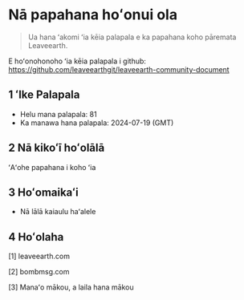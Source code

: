 # Nā papahana hoʻonui ola

>Ua hana ʻakomi ʻia kēia palapala e ka papahana koho pāremata Leaveearth.

E hoʻonohonoho ʻia kēia palapala i github: https://github.com/leaveearthgit/leaveearth-community-document

## 1 ʻIke Palapala

- Helu mana palapala: 81
- Ka manawa hana palapala: 2024-07-19 (GMT)

## 2 Nā kikoʻī hoʻolālā

ʻAʻohe papahana i koho ʻia

## 3 Hoʻomaikaʻi
* Nā lālā kaiaulu haʻalele

## 4 Hoʻolaha
[1] leaveearth.com

[2] bombmsg.com

[3] Manaʻo mākou, a laila hana mākou